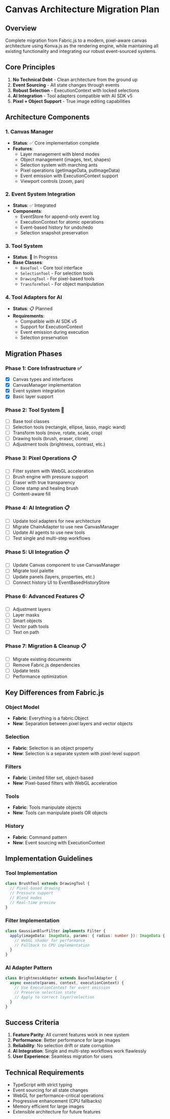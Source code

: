 # Canvas Architecture Migration Plan

## Overview

Complete migration from Fabric.js to a modern, pixel-aware canvas architecture using Konva.js as the rendering engine, while maintaining all existing functionality and integrating our robust event-sourced systems.

## Core Principles

1. **No Technical Debt** - Clean architecture from the ground up
2. **Event Sourcing** - All state changes through events
3. **Robust Selection** - ExecutionContext with locked selections
4. **AI Integration** - Tool adapters compatible with AI SDK v5
5. **Pixel + Object Support** - True image editing capabilities

## Architecture Components

### 1. Canvas Manager
- **Status**: ✅ Core implementation complete
- **Features**:
  - Layer management with blend modes
  - Object management (images, text, shapes)
  - Selection system with marching ants
  - Pixel operations (getImageData, putImageData)
  - Event emission with ExecutionContext support
  - Viewport controls (zoom, pan)

### 2. Event System Integration
- **Status**: ✅ Integrated
- **Components**:
  - EventStore for append-only event log
  - ExecutionContext for atomic operations
  - Event-based history for undo/redo
  - Selection snapshot preservation

### 3. Tool System
- **Status**: 🚧 In Progress
- **Base Classes**:
  - `BaseTool` - Core tool interface
  - `SelectionTool` - For selection tools
  - `DrawingTool` - For pixel-based tools
  - `TransformTool` - For object manipulation

### 4. Tool Adapters for AI
- **Status**: 📋 Planned
- **Requirements**:
  - Compatible with AI SDK v5
  - Support for ExecutionContext
  - Event emission during execution
  - Selection preservation

## Migration Phases

### Phase 1: Core Infrastructure ✅
- [x] Canvas types and interfaces
- [x] CanvasManager implementation
- [x] Event system integration
- [x] Basic layer support

### Phase 2: Tool System 🚧
- [ ] Base tool classes
- [ ] Selection tools (rectangle, ellipse, lasso, magic wand)
- [ ] Transform tools (move, rotate, scale, crop)
- [ ] Drawing tools (brush, eraser, clone)
- [ ] Adjustment tools (brightness, contrast, etc.)

### Phase 3: Pixel Operations 📋
- [ ] Filter system with WebGL acceleration
- [ ] Brush engine with pressure support
- [ ] Eraser with true transparency
- [ ] Clone stamp and healing brush
- [ ] Content-aware fill

### Phase 4: AI Integration 📋
- [ ] Update tool adapters for new architecture
- [ ] Migrate ChainAdapter to use new CanvasManager
- [ ] Update AI agents to use new tools
- [ ] Test single and multi-step workflows

### Phase 5: UI Integration 📋
- [ ] Update Canvas component to use CanvasManager
- [ ] Migrate tool palette
- [ ] Update panels (layers, properties, etc.)
- [ ] Connect history UI to EventBasedHistoryStore

### Phase 6: Advanced Features 📋
- [ ] Adjustment layers
- [ ] Layer masks
- [ ] Smart objects
- [ ] Vector path tools
- [ ] Text on path

### Phase 7: Migration & Cleanup 📋
- [ ] Migrate existing documents
- [ ] Remove Fabric.js dependencies
- [ ] Update tests
- [ ] Performance optimization

## Key Differences from Fabric.js

### Object Model
- **Fabric**: Everything is a fabric.Object
- **New**: Separation between pixel layers and vector objects

### Selection
- **Fabric**: Selection is an object property
- **New**: Selection is a separate system with pixel-level support

### Filters
- **Fabric**: Limited filter set, object-based
- **New**: Pixel-based filters with WebGL acceleration

### Tools
- **Fabric**: Tools manipulate objects
- **New**: Tools can manipulate pixels OR objects

### History
- **Fabric**: Command pattern
- **New**: Event sourcing with ExecutionContext

## Implementation Guidelines

### Tool Implementation
```typescript
class BrushTool extends DrawingTool {
  // Pixel-based drawing
  // Pressure support
  // Blend modes
  // Real-time preview
}
```

### Filter Implementation
```typescript
class GaussianBlurFilter implements Filter {
  apply(imageData: ImageData, params: { radius: number }): ImageData {
    // WebGL shader for performance
    // Fallback to CPU implementation
  }
}
```

### AI Adapter Pattern
```typescript
class BrightnessAdapter extends BaseToolAdapter {
  async execute(params, context, executionContext) {
    // Use ExecutionContext for event emission
    // Preserve selection state
    // Apply to correct layer/selection
  }
}
```

## Success Criteria

1. **Feature Parity**: All current features work in new system
2. **Performance**: Better performance for large images
3. **Reliability**: No selection drift or state corruption
4. **AI Integration**: Single and multi-step workflows work flawlessly
5. **User Experience**: Seamless migration for users

## Technical Requirements

- TypeScript with strict typing
- Event sourcing for all state changes
- WebGL for performance-critical operations
- Progressive enhancement (CPU fallbacks)
- Memory efficient for large images
- Extensible architecture for future features 